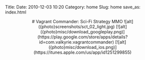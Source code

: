 Title:
Date: 2010-12-03 10:20
Category: home
Slug: home
save_as: index.html
<center>
# Vagrant Commander: Sci-Fi Strategy MMO
![alt]({photo}screenshots/sct_02_light.jpg)
[![alt]({photo}misc/download_googleplay.png)](https://play.google.com/store/apps/details?id=com.valkyrie.vagrantcommander)
[![alt]({photo}misc/download_ios.png)](https://itunes.apple.com/us/app/id1251299855)
</center>